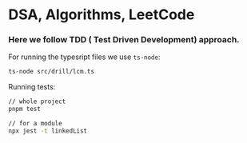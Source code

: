 # DSA, Algorithms, LeetCode

### Here we follow TDD ( **T**est **D**riven **D**evelopment) approach.

For running the typesript files we use `ts-node`:

```bash
ts-node src/drill/lcm.ts
```

Running tests:
```bash
// whole project
pnpm test

// for a module
npx jest -t linkedList
```
